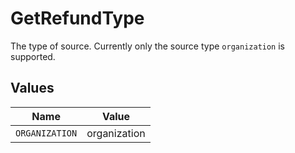 # GetRefundType

The type of source. Currently only the source type `organization` is supported.


## Values

| Name           | Value          |
| -------------- | -------------- |
| `ORGANIZATION` | organization   |